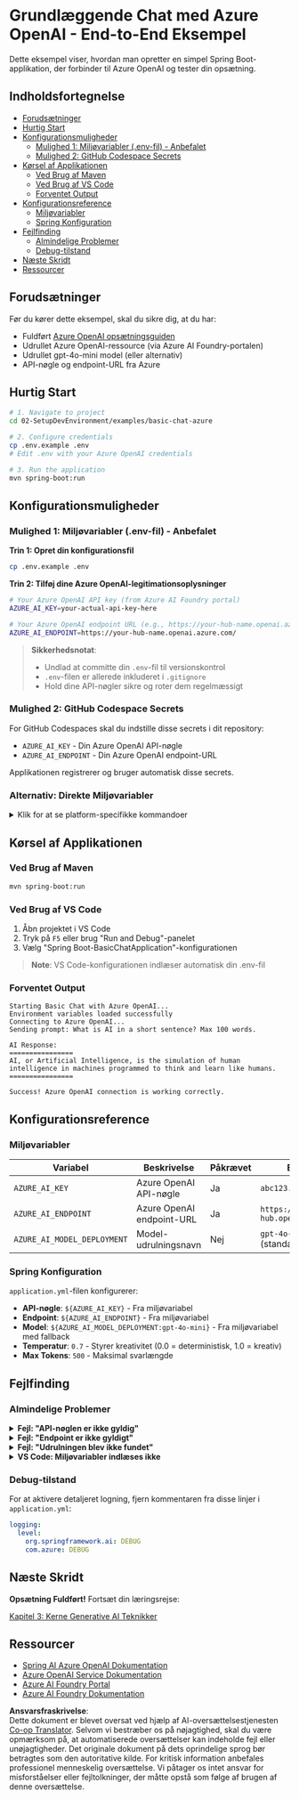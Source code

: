 <!--
CO_OP_TRANSLATOR_METADATA:
{
  "original_hash": "efd82efe50711d7e257eb943151d682c",
  "translation_date": "2025-07-27T13:42:20+00:00",
  "source_file": "02-SetupDevEnvironment/examples/basic-chat-azure/README.md",
  "language_code": "da"
}
-->
# Grundlæggende Chat med Azure OpenAI - End-to-End Eksempel

Dette eksempel viser, hvordan man opretter en simpel Spring Boot-applikation, der forbinder til Azure OpenAI og tester din opsætning.

## Indholdsfortegnelse

- [Forudsætninger](../../../../../02-SetupDevEnvironment/examples/basic-chat-azure)
- [Hurtig Start](../../../../../02-SetupDevEnvironment/examples/basic-chat-azure)
- [Konfigurationsmuligheder](../../../../../02-SetupDevEnvironment/examples/basic-chat-azure)
  - [Mulighed 1: Miljøvariabler (.env-fil) - Anbefalet](../../../../../02-SetupDevEnvironment/examples/basic-chat-azure)
  - [Mulighed 2: GitHub Codespace Secrets](../../../../../02-SetupDevEnvironment/examples/basic-chat-azure)
- [Kørsel af Applikationen](../../../../../02-SetupDevEnvironment/examples/basic-chat-azure)
  - [Ved Brug af Maven](../../../../../02-SetupDevEnvironment/examples/basic-chat-azure)
  - [Ved Brug af VS Code](../../../../../02-SetupDevEnvironment/examples/basic-chat-azure)
  - [Forventet Output](../../../../../02-SetupDevEnvironment/examples/basic-chat-azure)
- [Konfigurationsreference](../../../../../02-SetupDevEnvironment/examples/basic-chat-azure)
  - [Miljøvariabler](../../../../../02-SetupDevEnvironment/examples/basic-chat-azure)
  - [Spring Konfiguration](../../../../../02-SetupDevEnvironment/examples/basic-chat-azure)
- [Fejlfinding](../../../../../02-SetupDevEnvironment/examples/basic-chat-azure)
  - [Almindelige Problemer](../../../../../02-SetupDevEnvironment/examples/basic-chat-azure)
  - [Debug-tilstand](../../../../../02-SetupDevEnvironment/examples/basic-chat-azure)
- [Næste Skridt](../../../../../02-SetupDevEnvironment/examples/basic-chat-azure)
- [Ressourcer](../../../../../02-SetupDevEnvironment/examples/basic-chat-azure)

## Forudsætninger

Før du kører dette eksempel, skal du sikre dig, at du har:

- Fuldført [Azure OpenAI opsætningsguiden](../../getting-started-azure-openai.md)  
- Udrullet Azure OpenAI-ressource (via Azure AI Foundry-portalen)  
- Udrullet gpt-4o-mini model (eller alternativ)  
- API-nøgle og endpoint-URL fra Azure  

## Hurtig Start

```bash
# 1. Navigate to project
cd 02-SetupDevEnvironment/examples/basic-chat-azure

# 2. Configure credentials
cp .env.example .env
# Edit .env with your Azure OpenAI credentials

# 3. Run the application
mvn spring-boot:run
```

## Konfigurationsmuligheder

### Mulighed 1: Miljøvariabler (.env-fil) - Anbefalet

**Trin 1: Opret din konfigurationsfil**
```bash
cp .env.example .env
```

**Trin 2: Tilføj dine Azure OpenAI-legitimationsoplysninger**
```bash
# Your Azure OpenAI API key (from Azure AI Foundry portal)
AZURE_AI_KEY=your-actual-api-key-here

# Your Azure OpenAI endpoint URL (e.g., https://your-hub-name.openai.azure.com/)
AZURE_AI_ENDPOINT=https://your-hub-name.openai.azure.com/
```

> **Sikkerhedsnotat**: 
> - Undlad at committe din `.env`-fil til versionskontrol
> - `.env`-filen er allerede inkluderet i `.gitignore`
> - Hold dine API-nøgler sikre og roter dem regelmæssigt

### Mulighed 2: GitHub Codespace Secrets

For GitHub Codespaces skal du indstille disse secrets i dit repository:
- `AZURE_AI_KEY` - Din Azure OpenAI API-nøgle
- `AZURE_AI_ENDPOINT` - Din Azure OpenAI endpoint-URL

Applikationen registrerer og bruger automatisk disse secrets.

### Alternativ: Direkte Miljøvariabler

<details>
<summary>Klik for at se platform-specifikke kommandoer</summary>

**Linux/macOS (bash/zsh):**
```bash
export AZURE_AI_KEY=your-actual-api-key-here
export AZURE_AI_ENDPOINT=https://your-hub-name.openai.azure.com/
```

**Windows (Command Prompt):**
```cmd
set AZURE_AI_KEY=your-actual-api-key-here
set AZURE_AI_ENDPOINT=https://your-hub-name.openai.azure.com/
```

**Windows (PowerShell):**
```powershell
$env:AZURE_AI_KEY="your-actual-api-key-here"
$env:AZURE_AI_ENDPOINT="https://your-hub-name.openai.azure.com/"
```
</details>

## Kørsel af Applikationen

### Ved Brug af Maven

```bash
mvn spring-boot:run
```

### Ved Brug af VS Code

1. Åbn projektet i VS Code
2. Tryk på `F5` eller brug "Run and Debug"-panelet
3. Vælg "Spring Boot-BasicChatApplication"-konfigurationen

> **Note**: VS Code-konfigurationen indlæser automatisk din .env-fil

### Forventet Output

```
Starting Basic Chat with Azure OpenAI...
Environment variables loaded successfully
Connecting to Azure OpenAI...
Sending prompt: What is AI in a short sentence? Max 100 words.

AI Response:
================
AI, or Artificial Intelligence, is the simulation of human intelligence in machines programmed to think and learn like humans.
================

Success! Azure OpenAI connection is working correctly.
```

## Konfigurationsreference

### Miljøvariabler

| Variabel | Beskrivelse | Påkrævet | Eksempel |
|----------|-------------|----------|---------|
| `AZURE_AI_KEY` | Azure OpenAI API-nøgle | Ja | `abc123...` |
| `AZURE_AI_ENDPOINT` | Azure OpenAI endpoint-URL | Ja | `https://my-hub.openai.azure.com/` |
| `AZURE_AI_MODEL_DEPLOYMENT` | Model-udrulningsnavn | Nej | `gpt-4o-mini` (standard) |

### Spring Konfiguration

`application.yml`-filen konfigurerer:
- **API-nøgle**: `${AZURE_AI_KEY}` - Fra miljøvariabel
- **Endpoint**: `${AZURE_AI_ENDPOINT}` - Fra miljøvariabel  
- **Model**: `${AZURE_AI_MODEL_DEPLOYMENT:gpt-4o-mini}` - Fra miljøvariabel med fallback
- **Temperatur**: `0.7` - Styrer kreativitet (0.0 = deterministisk, 1.0 = kreativ)
- **Max Tokens**: `500` - Maksimal svarlængde

## Fejlfinding

### Almindelige Problemer

<details>
<summary><strong>Fejl: "API-nøglen er ikke gyldig"</strong></summary>

- Tjek, at din `AZURE_AI_KEY` er korrekt indstillet i din `.env`-fil
- Bekræft, at API-nøglen er kopieret præcist fra Azure AI Foundry-portalen
- Sørg for, at der ikke er ekstra mellemrum eller anførselstegn omkring nøglen
</details>

<details>
<summary><strong>Fejl: "Endpoint er ikke gyldigt"</strong></summary>

- Sørg for, at din `AZURE_AI_ENDPOINT` inkluderer den fulde URL (f.eks. `https://your-hub-name.openai.azure.com/`)
- Tjek for konsistens med afsluttende skråstreg
- Bekræft, at endpoint matcher din Azure-udrulningsregion
</details>

<details>
<summary><strong>Fejl: "Udrulningen blev ikke fundet"</strong></summary>

- Bekræft, at dit model-udrulningsnavn matcher præcist det, der er udrullet i Azure
- Tjek, at modellen er succesfuldt udrullet og aktiv
- Prøv at bruge standard-udrulningsnavnet: `gpt-4o-mini`
</details>

<details>
<summary><strong>VS Code: Miljøvariabler indlæses ikke</strong></summary>

- Sørg for, at din `.env`-fil er i projektets rodmappe (samme niveau som `pom.xml`)
- Prøv at køre `mvn spring-boot:run` i VS Codes integrerede terminal
- Tjek, at VS Code Java-udvidelsen er korrekt installeret
- Bekræft, at launch-konfigurationen har `"envFile": "${workspaceFolder}/.env"`
</details>

### Debug-tilstand

For at aktivere detaljeret logning, fjern kommentaren fra disse linjer i `application.yml`:

```yaml
logging:
  level:
    org.springframework.ai: DEBUG
    com.azure: DEBUG
```

## Næste Skridt

**Opsætning Fuldført!** Fortsæt din læringsrejse:

[Kapitel 3: Kerne Generative AI Teknikker](../../../03-CoreGenerativeAITechniques/README.md)

## Ressourcer

- [Spring AI Azure OpenAI Dokumentation](https://docs.spring.io/spring-ai/reference/api/clients/azure-openai-chat.html)
- [Azure OpenAI Service Dokumentation](https://learn.microsoft.com/azure/ai-services/openai/)
- [Azure AI Foundry Portal](https://ai.azure.com/)
- [Azure AI Foundry Dokumentation](https://learn.microsoft.com/azure/ai-foundry/how-to/create-projects?tabs=ai-foundry&pivots=hub-project)

**Ansvarsfraskrivelse**:  
Dette dokument er blevet oversat ved hjælp af AI-oversættelsestjenesten [Co-op Translator](https://github.com/Azure/co-op-translator). Selvom vi bestræber os på nøjagtighed, skal du være opmærksom på, at automatiserede oversættelser kan indeholde fejl eller unøjagtigheder. Det originale dokument på dets oprindelige sprog bør betragtes som den autoritative kilde. For kritisk information anbefales professionel menneskelig oversættelse. Vi påtager os intet ansvar for misforståelser eller fejltolkninger, der måtte opstå som følge af brugen af denne oversættelse.